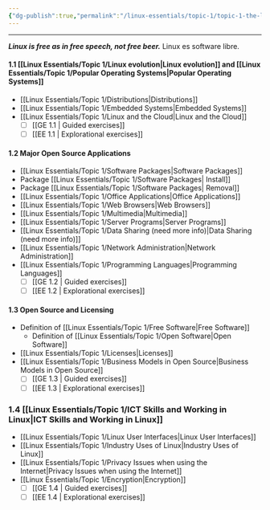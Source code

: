 ```yaml
---
{"dg-publish":true,"permalink":"/linux-essentials/topic-1/topic-1-the-linux-community-and-a-career-in-open-source/","pinned":"true","noteIcon":"1"}
---
```


---
___Linux is free as in free speech, not free beer.___ Linux es software libre.

#### 1.1 [[Linux Essentials/Topic 1/Linux evolution\|Linux evolution]] and [[Linux Essentials/Topic 1/Popular Operating Systems\|Popular Operating Systems]]
- [[Linux Essentials/Topic 1/Distributions\|Distributions]]
- [[Linux Essentials/Topic 1/Embedded Systems\|Embedded Systems]]
- [[Linux Essentials/Topic 1/Linux and the Cloud\|Linux and the Cloud]]
	- [ ] [[GE 1.1 \| Guided exercises]]
	- [ ] [[EE 1.1 \| Explorational exercises]]
#### 1.2 Major Open Source Applications
-  [[Linux Essentials/Topic 1/Software Packages\|Software Packages]]
-  Package [[Linux Essentials/Topic 1/Software Packages\| Install]]
-  Package [[Linux Essentials/Topic 1/Software Packages\| Removal]]
-  [[Linux Essentials/Topic 1/Office Applications\|Office Applications]]
-  [[Linux Essentials/Topic 1/Web Browsers\|Web Browsers]]
-  [[Linux Essentials/Topic 1/Multimedia\|Multimedia]]
-  [[Linux Essentials/Topic 1/Server Programs\|Server Programs]]
-  [[Linux Essentials/Topic 1/Data Sharing (need more info)\|Data Sharing (need more info)]]
-  [[Linux Essentials/Topic 1/Network Administration\|Network Administration]]
-  [[Linux Essentials/Topic 1/Programming Languages\|Programming Languages]]
	- [ ] [[GE 1.2 \| Guided exercises]]
	- [ ] [[EE 1.2 \| Explorational exercises]]
#### 1.3 Open Source and Licensing
-  Definition of [[Linux Essentials/Topic 1/Free Software\|Free Software]]
	-  Definition of [[Linux Essentials/Topic 1/Open Software\|Open Software]]
-  [[Linux Essentials/Topic 1/Licenses\|Licenses]]
-  [[Linux Essentials/Topic 1/Business Models in Open Source\|Business Models in Open Source]]
	- [ ] [[GE 1.3 \| Guided exercises]]
	- [ ] [[EE 1.3 \| Explorational exercises]]
### 1.4 [[Linux Essentials/Topic 1/ICT Skills and Working in Linux\|ICT Skills and Working in Linux]]
-  [[Linux Essentials/Topic 1/Linux User Interfaces\|Linux User Interfaces]]
-  [[Linux Essentials/Topic 1/Industry Uses of Linux\|Industry Uses of Linux]]
-  [[Linux Essentials/Topic 1/Privacy Issues when using the Internet\|Privacy Issues when using the Internet]]
-  [[Linux Essentials/Topic 1/Encryption\|Encryption]]
	- [ ] [[GE 1.4 \| Guided exercises]]
	- [ ] [[EE 1.4 \| Explorational exercises]]